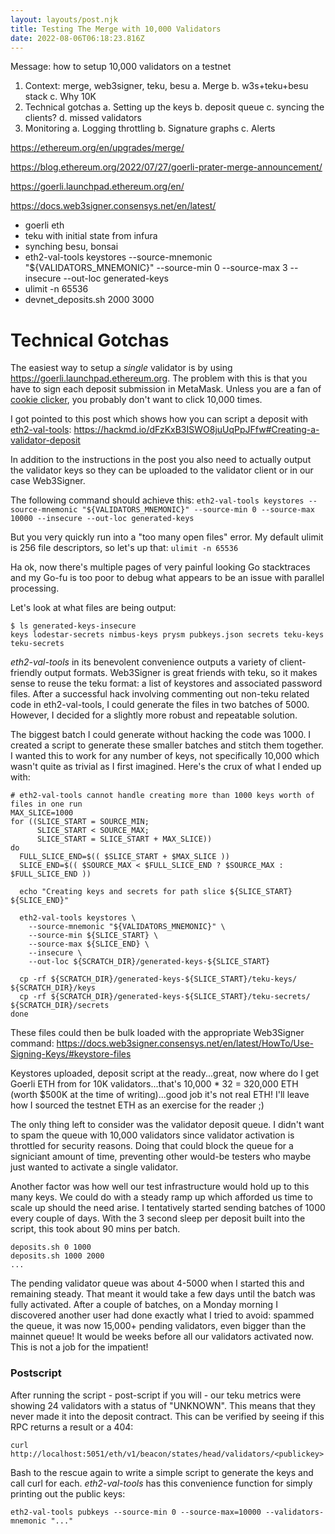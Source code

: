 ```yaml
---
layout: layouts/post.njk
title: Testing The Merge with 10,000 Validators
date: 2022-08-06T06:18:23.816Z
---
```

Message: how to setup 10,000 validators on a testnet

1. Context: merge, web3signer, teku, besu
   a. Merge
   b. w3s+teku+besu stack
   c. Why 10K
2. Technical gotchas
   a. Setting up the keys
   b. deposit queue
   c. syncing the clients?
   d. missed validators
3. Monitoring
   a. Logging throttling
   b. Signature graphs
   c. Alerts

https://ethereum.org/en/upgrades/merge/

https://blog.ethereum.org/2022/07/27/goerli-prater-merge-announcement/

https://goerli.launchpad.ethereum.org/en/

https://docs.web3signer.consensys.net/en/latest/

* goerli eth
* teku with initial state from infura
* synching besu, bonsai
* eth2-val-tools keystores --source-mnemonic "${VALIDATORS_MNEMONIC}" --source-min 0 --source-max 3 --insecure --out-loc generated-keys
* ulimit -n 65536
* devnet_deposits.sh 2000 3000

# Technical Gotchas

The easiest way to setup a *single* validator is by using https://goerli.launchpad.ethereum.org.
The problem with this is that you have to sign each deposit submission in MetaMask. Unless you are a fan of [cookie clicker](http://orteil.dashnet.org/cookieclicker/), you probably don't want to click 10,000 times.

I got pointed to this post which shows how you can script a deposit with [eth2-val-tools](https://github.com/protolambda/eth2-val-tools): 
https://hackmd.io/dFzKxB3ISWO8juUqPpJFfw#Creating-a-validator-deposit

In addition to the instructions in the post you also need to actually output the validator keys so they can be uploaded to the validator client or in our case Web3Signer. 

The following command should achieve this:
`eth2-val-tools keystores --source-mnemonic "${VALIDATORS_MNEMONIC}" --source-min 0 --source-max 10000 --insecure --out-loc generated-keys`

But you very quickly run into a "too many open files" error. My default ulimit is 256 file descriptors, so let's up that: 
`ulimit -n 65536`

Ha ok, now there's multiple pages of very painful looking Go stacktraces and my Go-fu is too poor to debug what appears to be an issue with parallel processing.

Let's look at what files are being output:

```shell
$ ls generated-keys-insecure
keys lodestar-secrets nimbus-keys prysm pubkeys.json secrets teku-keys teku-secrets
```

_eth2-val-tools_ in its benevolent convenience outputs a variety of client-friendly output formats. Web3Signer is great friends with teku, so it makes sense to reuse the teku format: a list of keystores and associated password files. After a successful hack involving commenting out non-teku related code in eth2-val-tools, I could generate the files in two batches of 5000. However, I decided for a slightly more robust and repeatable solution.

The biggest batch I could generate without hacking the code was 1000. I created a script to generate these smaller batches and stitch them together. I wanted this to work for any number of keys, not specifically 10,000 which wasn't quite as trivial as I first imagined. Here's the crux of what I ended up with:

```shell
# eth2-val-tools cannot handle creating more than 1000 keys worth of files in one run
MAX_SLICE=1000
for ((SLICE_START = SOURCE_MIN;
      SLICE_START < SOURCE_MAX;
      SLICE_START = SLICE_START + MAX_SLICE))
do
  FULL_SLICE_END=$(( $SLICE_START + $MAX_SLICE ))
  SLICE_END=$(( $SOURCE_MAX < $FULL_SLICE_END ? $SOURCE_MAX : $FULL_SLICE_END ))

  echo "Creating keys and secrets for path slice ${SLICE_START} ${SLICE_END}"

  eth2-val-tools keystores \
    --source-mnemonic "${VALIDATORS_MNEMONIC}" \
    --source-min ${SLICE_START} \
    --source-max ${SLICE_END} \
    --insecure \
    --out-loc ${SCRATCH_DIR}/generated-keys-${SLICE_START}

  cp -rf ${SCRATCH_DIR}/generated-keys-${SLICE_START}/teku-keys/ ${SCRATCH_DIR}/keys
  cp -rf ${SCRATCH_DIR}/generated-keys-${SLICE_START}/teku-secrets/ ${SCRATCH_DIR}/secrets
done
```

These files could then be bulk loaded with the appropriate Web3Signer command:
https://docs.web3signer.consensys.net/en/latest/HowTo/Use-Signing-Keys/#keystore-files

Keystores uploaded, deposit script at the ready...great, now where do I get Goerli ETH from for 10K validators...that's 10,000 * 32 = 320,000 ETH (worth $500K at the time of writing)...good job it's not real ETH!
I'll leave how I sourced the testnet ETH as an exercise for the reader ;)

The only thing left to consider was the validator deposit queue. I didn't want to spam the queue with 10,000 validators since validator activation is throttled for security reasons. Doing that could block the queue for a signiciant amount of time, preventing other would-be testers who maybe just wanted to activate a single validator. 

Another factor was how well our test infrastructure would hold up to this many keys. We could do with a steady ramp up which afforded us time to scale up should the need arise. I tentatively started sending batches of 1000 every couple of days. With the 3 second sleep per deposit built into the script, this took about 90 mins per batch.

```shell
deposits.sh 0 1000
deposits.sh 1000 2000
...
```

The pending validator queue was about 4-5000 when I started this and remaining steady. That meant it would take a few days until the batch was fully activated.
After a couple of batches, on a Monday morning I discovered another user had done exactly what I tried to avoid: spammed the queue, it was now 15,000+ pending validators, even bigger than the mainnet queue! It would be weeks before all our validators activated now. This is not a job for the impatient!

### Postscript

After running the script - post-script if you will - our teku metrics were showing 24 validators with a status of "UNKNOWN". This means that they never made it into the deposit contract. This can be verified by seeing if this RPC returns a result or a 404:
```shell
curl http://localhost:5051/eth/v1/beacon/states/head/validators/<publickey>
```

Bash to the rescue again to write a simple script to generate the keys and call curl for each. _eth2-val-tools_ has this convenience function for simply printing out the public keys:
```shell
eth2-val-tools pubkeys --source-min 0 --source-max=10000 --validators-mnemonic "..."
```